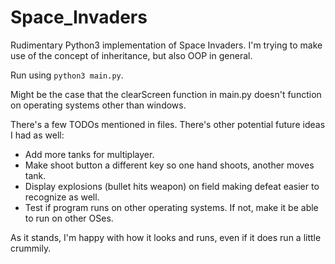 # Space_Invaders
Rudimentary Python3 implementation of Space Invaders. I'm trying to make use of the concept of inheritance, but also OOP in general.

Run using `python3 main.py`.

Might be the case that the clearScreen function in main.py doesn't function on operating systems other than windows.

There's a few TODOs mentioned in files. There's other potential future ideas I had as well:
  - Add more tanks for multiplayer.
  - Make shoot button a different key so one hand shoots, another moves tank.
  - Display explosions (bullet hits weapon) on field making defeat easier to recognize as well.
  - Test if program runs on other operating systems. If not, make it be able to run on other OSes.
  
As it stands, I'm happy with how it looks and runs, even if it does run a little crummily.